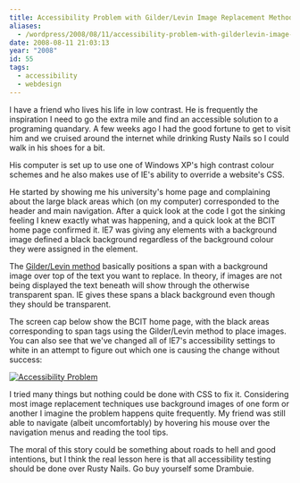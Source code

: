 ```yaml
---
title: Accessibility Problem with Gilder/Levin Image Replacement Method
aliases:
  - /wordpress/2008/08/11/accessibility-problem-with-gilderlevin-image-replacement-method/
date: 2008-08-11 21:03:13
year: "2008"
id: 55
tags:
  - accessibility
  - webdesign
---
```


I have a friend who lives his life in low contrast.  He is frequently the inspiration I need to go the extra mile and find an accessible solution to a programing quandary. A few weeks ago I had the good fortune to get to visit him and we cruised around the internet while drinking Rusty Nails so I could walk in his shoes for a bit.

His computer is set up to use one of Windows XP's high contrast colour schemes and he also makes use of IE's ability to override a website's CSS.

He started by showing me his university's home page and complaining about the large black areas which (on my computer) corresponded to the header and main navigation.  After a quick look at the code I got the sinking feeling I knew exactly what was happening, and a quick look at the BCIT home page confirmed it.  IE7 was giving any elements with a background image defined a black background regardless of the background colour they were assigned in the element.

The [Gilder/Levin method](https://www.google.com/search?q=gilder+levin+image+replacement&ie=utf-8&oe=utf-8&aq=t&rls=org.mozilla:en-US:official&client=firefox-a) basically positions a span with a background image over top of the text you want to replace.  In theory, if images are not being displayed the text beneath will show through the otherwise transparent span.  IE gives these spans a black background even though they should be transparent.

The screen cap below show the BCIT home page, with the black areas corresponding to span tags using the Gilder/Levin method to place images.  You can also see that we've changed all of IE7's accessibility settings to white in an attempt to figure out which one is causing the change without success:

[![Accessibility Problem](https://farm4.static.flickr.com/3001/2756056310_cf0f527b51.jpg)](https://www.flickr.com/photos/stephaniehobson/2756056310/ "Accessibility Problem by Stephanie Hobson, on Flickr")

I tried many things but nothing could be done with CSS to fix it.  Considering most image replacement techniques use background images of one form or another I imagine the problem happens quite frequently.  My friend was still able to navigate (albeit uncomfortably) by hovering his mouse over the navigation menus and reading the tool tips.

The moral of this story could be something about roads to hell and good intentions, but I think the real lesson here is that all accessibility testing should be done over Rusty Nails.  Go buy yourself some Drambuie.
